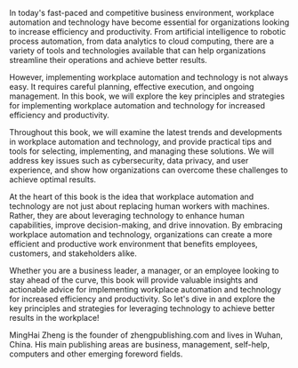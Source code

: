 

In today's fast-paced and competitive business environment, workplace automation and technology have become essential for organizations looking to increase efficiency and productivity. From artificial intelligence to robotic process automation, from data analytics to cloud computing, there are a variety of tools and technologies available that can help organizations streamline their operations and achieve better results.

However, implementing workplace automation and technology is not always easy. It requires careful planning, effective execution, and ongoing management. In this book, we will explore the key principles and strategies for implementing workplace automation and technology for increased efficiency and productivity.

Throughout this book, we will examine the latest trends and developments in workplace automation and technology, and provide practical tips and tools for selecting, implementing, and managing these solutions. We will address key issues such as cybersecurity, data privacy, and user experience, and show how organizations can overcome these challenges to achieve optimal results.

At the heart of this book is the idea that workplace automation and technology are not just about replacing human workers with machines. Rather, they are about leveraging technology to enhance human capabilities, improve decision-making, and drive innovation. By embracing workplace automation and technology, organizations can create a more efficient and productive work environment that benefits employees, customers, and stakeholders alike.

Whether you are a business leader, a manager, or an employee looking to stay ahead of the curve, this book will provide valuable insights and actionable advice for implementing workplace automation and technology for increased efficiency and productivity. So let's dive in and explore the key principles and strategies for leveraging technology to achieve better results in the workplace!

MingHai Zheng is the founder of zhengpublishing.com and lives in Wuhan, China. His main publishing areas are business, management, self-help, computers and other emerging foreword fields.
